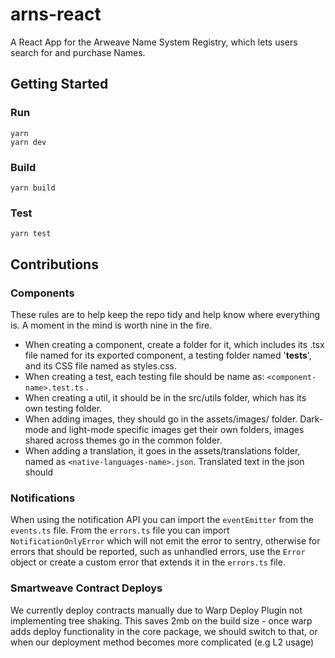 # arns-react

A React App for the Arweave Name System Registry, which lets users search for
and purchase Names.

## Getting Started

### Run

```shell
yarn
yarn dev
```

### Build

```shell
yarn build
```

### Test

```shell
yarn test
```

## Contributions

### Components

These rules are to help keep the repo tidy and help know where everything is. A
moment in the mind is worth nine in the fire.

- When creating a component, create a folder for it, which includes its .tsx
  file named for its exported component, a testing folder named '**tests**', and
  its CSS file named as styles.css.
- When creating a test, each testing file should be name as:
  `<component-name>.test.ts` .
- When creating a util, it should be in the src/utils folder, which has its own
  testing folder.
- When adding images, they should go in the assets/images/<theme-type> folder.
  Dark-mode and light-mode specific images get their own folders, images shared
  across themes go in the common folder.
- When adding a translation, it goes in the assets/translations folder, named as
  `<native-languages-name>.json`. Translated text in the json should

### Notifications

When using the notification API you can import the `eventEmitter` from the
`events.ts` file. From the `errors.ts` file you can import
`NotificationOnlyError` which will not emit the error to sentry, otherwise for
errors that should be reported, such as unhandled errors, use the `Error` object
or create a custom error that extends it in the `errors.ts` file.

### Smartweave Contract Deploys

We currently deploy contracts manually due to Warp Deploy Plugin not
implementing tree shaking. This saves 2mb on the build size - once warp adds
deploy functionality in the core package, we should switch to that, or when our
deployment method becomes more complicated (e.g L2 usage)
